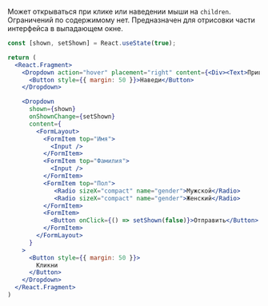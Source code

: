 Может открываться при клике или наведении мыши на `children`. Ограничений по содержимому нет. Предназначен для 
отрисовки части интерфейса в выпадающем окне.

```jsx { "props": { "layout": false, "iframe": false } }
const [shown, setShown] = React.useState(true);

return (
  <React.Fragment>
    <Dropdown action="hover" placement="right" content={<Div><Text>Привет</Text></Div>}>
      <Button style={{ margin: 50 }}>Наведи</Button>
    </Dropdown>

    <Dropdown
      shown={shown}
      onShownChange={setShown}
      content={
        <FormLayout>
          <FormItem top="Имя">
            <Input />
          </FormItem>
          <FormItem top="Фамилия">
            <Input />
          </FormItem>
          <FormItem top="Пол">
             <Radio sizeX="compact" name="gender">Мужской</Radio>
             <Radio sizeX="compact" name="gender">Женский</Radio>
          </FormItem>
          <FormItem>
            <Button onClick={() => setShown(false)}>Отправить</Button>
          </FormItem>
        </FormLayout>
      }
    >
      <Button style={{ margin: 50 }}>
        Кликни
      </Button>
    </Dropdown>
  </React.Fragment>
)
```
